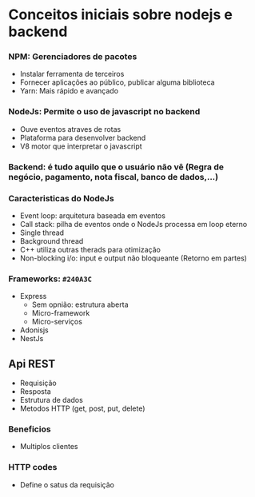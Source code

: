 
# Conceitos iniciais sobre nodejs e backend

### NPM: Gerenciadores de pacotes
  - Instalar ferramenta de terceiros
  - Fornecer aplicações ao público, publicar alguma biblioteca
  - Yarn: Mais rápido e avançado
  
### NodeJs: Permite o uso de javascript no backend 
  - Ouve eventos atraves de rotas
  - Plataforma para desenvolver backend
  - V8 motor que interpretar o javascript

### Backend: é tudo aquilo que o usuário não vê (Regra de negócio, pagamento, nota fiscal, banco de dados,...)


### Caracteristicas do NodeJs
- Event loop: arquitetura baseada em eventos
- Call stack: pilha de eventos onde o NodeJs processa em loop eterno
- Single thread
- Background thread
- C++ utiliza outras therads para otimização
- Non-blocking i/o: input e output não bloqueante (Retorno em partes)

### Frameworks: <kbd>`#240A3C` </kbd>
- Express
  - Sem opnião: estrutura aberta
  - Micro-framework
  - Micro-serviços
- Adonisjs
- NestJs
  
## Api REST
- Requisição 
- Resposta
- Estrutura de dados
- Metodos HTTP (get, post, put, delete)

### Beneficios
- Multiplos clientes

### HTTP codes
- Define o satus da requisição

